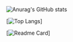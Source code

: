 
![Anurag's GitHub stats](https://github-readme-stats.vercel.app/api?username=duynguyen2505&show_icons=true&theme=radical)

[![Top Langs](https://github-readme-stats.vercel.app/api/top-langs/?username=anuraghazra&layout=compact)]

[![Readme Card](https://github-readme-stats.vercel.app/api/pin/?username=duynguyen2505&repo=github-readme-stats)]
<!--
**duynguyen2505/duynguyen2505** is a ✨ _special_ ✨ repository because its `README.md` (this file) appears on your GitHub profile.

Here are some ideas to get you started:

- 🔭 I’m currently working on ...
- 🌱 I’m currently learning ...
- 👯 I’m looking to collaborate on ...
- 🤔 I’m looking for help with ...
- 💬 Ask me about ...
- 📫 How to reach me: ...
- 😄 Pronouns: ...
- ⚡ Fun fact: ...
-->
